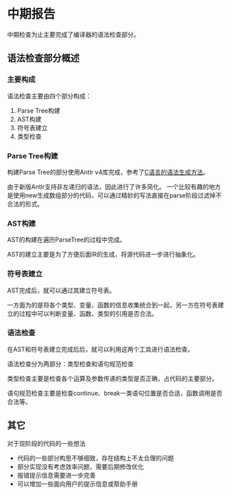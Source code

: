 # 中期报告
中期检查为止主要完成了编译器的语法检查部分。

## 语法检查部分概述
### 主要构成
语法检查主要由四个部分构成：
1. Parse Tree构建
2. AST构建
3. 符号表建立
4. 类型检查
### Parse Tree构建
构建Parse Tree的部分使用Antlr v4库完成，参考了[C语言的语法生成方法][1]。

由于新版Antlr支持非左递归的语法，因此进行了许多简化。
一个比较有趣的地方是使用new生成数组部分的代码，可以通过精妙的写法直接在parse阶段过滤掉不合法的形式。
### AST构建
AST的构建在遍历ParseTree的过程中完成。

AST的建立主要是为了方便后面IR的生成，将源代码进一步进行抽象化。
### 符号表建立
AST完成后，就可以通过其建立符号表。

一方面为的是将各个类型、变量、函数的信息收集统合到一起，另一方在符号表建立的过程中可以判断变量、函数、类型的引用是否合法。
### 语法检查
在AST和符号表建立完成后后，就可以利用这两个工具进行语法检查。

语法检查分为两部分：类型检查和语句规范检查

类型检查主要是检查各个运算及参数传递的类型是否正确，占代码的主要部分。

语句规范检查主要是检查continue、break一类语句位置是否合适，函数调用是否合法等。

## 其它
对于现阶段的代码的一些想法

* 代码的一些部分构思不够细致，存在结构上不太合理的问题
* 部分实现没有考虑效率问题，需要后期修改优化
* 报错提示信息需要进一步完善
* 可以增加一些面向用户的提示信息或帮助手册

[1]: https://github.com/antlr/grammars-v4/blob/master/c/C.g4
